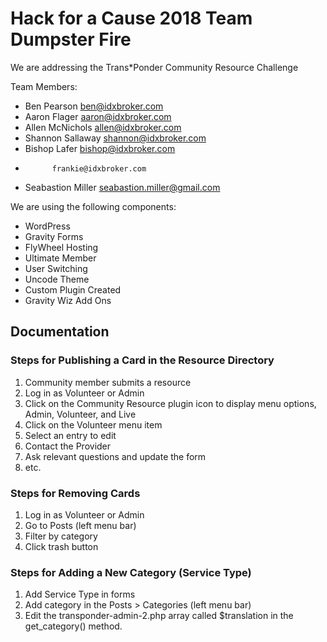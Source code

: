 # Hack for a Cause 2018 Team Dumpster Fire

We are addressing the Trans*Ponder Community Resource Challenge

Team Members:
- Ben Pearson           ben@idxbroker.com
- Aaron Flager          aaron@idxbroker.com
- Allen McNichols       allen@idxbroker.com
- Shannon Sallaway      shannon@idxbroker.com
- Bishop Lafer          bishop@idxbroker.com
-           frankie@idxbroker.com
- Seabastion Miller     seabastion.miller@gmail.com

We are using the following components:
- WordPress
- Gravity Forms
- FlyWheel Hosting
- Ultimate Member
- User Switching
- Uncode Theme
- Custom Plugin Created 
- Gravity Wiz Add Ons

## Documentation

### Steps for Publishing a Card in the Resource Directory
1. Community member submits a resource
1. Log in as Volunteer or Admin
1. Click on the Community Resource plugin icon to display menu options, Admin, Volunteer, and Live
1. Click on the Volunteer menu item
1. Select an entry to edit
1. Contact the Provider
1. Ask relevant questions and update the form
1. etc.

### Steps for Removing Cards
1. Log in as Volunteer or Admin
1. Go to Posts (left menu bar)
1. Filter by category
1. Click trash button

### Steps for Adding a New Category (Service Type)
1. Add Service Type in forms
1. Add category in the Posts > Categories (left menu bar)
1. Edit the transponder-admin-2.php array called $translation in the get_category() method.
